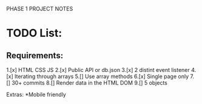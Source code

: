 PHASE 1 PROJECT NOTES

# TODO List:


## Requirements:

1.[x] HTML CSS JS
2.[x] Public API or db.json
3.[x] 2 distint event listener
4.[x] Iterating through arrays
5.[] Use array methods
6.[x] Single page only
7.[] 30+ commits
8.[] Render data in the HTML DOM
9.[] 5 objects

Extras:
*Mobile friendly